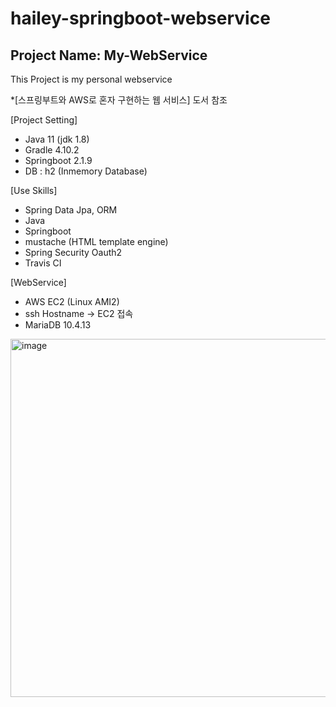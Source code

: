 # hailey-springboot-webservice
## Project Name: My-WebService
This Project is my personal webservice

*[스프링부트와 AWS로 혼자 구현하는 웹 서비스] 도서 참조

[Project Setting]
- Java 11 (jdk 1.8)
- Gradle 4.10.2
- Springboot 2.1.9
- DB : h2 (Inmemory Database)

[Use Skills]

- Spring Data Jpa, ORM
- Java
- Springboot
- mustache (HTML template engine)
- Spring Security Oauth2
- Travis CI

[WebService]

- AWS EC2 (Linux AMI2)
- ssh Hostname -> EC2 접속
- MariaDB 10.4.13

<img width="573" alt="image" src="https://user-images.githubusercontent.com/26623530/116869208-42501000-ac4b-11eb-9bf0-0bca06186456.png">
